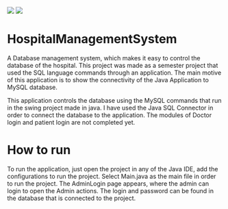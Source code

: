 ![](https://img.shields.io/badge/Language-Java-red)
![](https://img.shields.io/badge/Language-MySQL-blue)

# HospitalManagementSystem
A Database management system, which makes it easy to control the database of the hospital.
This project was made as a semester project that used the SQL language commands through an application.
The main motive of this application is to show the connectivity of the Java Application to MySQL database.

This application controls the database using the MySQL commands that run in the swing project made in java.
I have used the Java SQL Connector in order to connect the database to the application.
The modules of Doctor login and patient login are not completed yet.

# How to run

To run the application, just open the project in any of the Java IDE, add the configurations to run the project.
Select Main.java as the main file in order to run the project.
The AdminLogin page appears, where the admin can login to open the Admin actions.
The login and password can be found in the database that is connected to the project.

